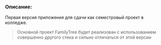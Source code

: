 ### Описание:

Первая версия приложения для сдачи как семестровый проект в колледже.

> Основной проект FamilyTree будет реализован с использованием совершенно другого стека и сильно отличаться от этой версии


